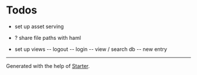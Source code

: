 # Todos

- set up asset serving
- ? share file paths with haml

- set up views
-- logout
-- login
-- view / search db
-- new entry

***

Generated with the help of [Starter](https://github.com/zachwolf/Starter).